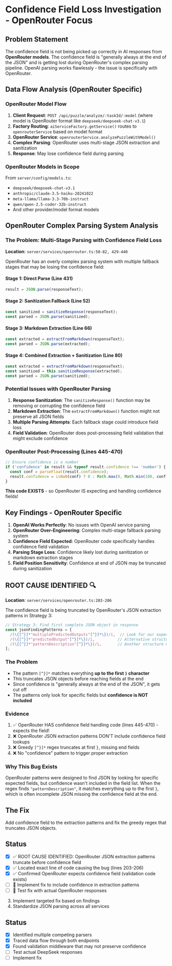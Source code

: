 # Confidence Field Loss Investigation - OpenRouter Focus

## Problem Statement
The confidence field is not being picked up correctly in AI responses from **OpenRouter models**. The confidence field is "generally always at the end of the JSON" and is getting lost during OpenRouter's complex parsing pipeline. OpenAI parsing works flawlessly - the issue is specifically with OpenRouter.

## Data Flow Analysis (OpenRouter Specific)

### OpenRouter Model Flow
1. **Client Request**: `POST /api/puzzle/analyze/:taskId/:model` (where model is OpenRouter format like `deepseek/deepseek-chat-v3.1`)
2. **Factory Routing**: `aiServiceFactory.getService()` routes to `openrouterService` based on model format
3. **OpenRouter Service**: `openrouterService.analyzePuzzleWithModel()`
4. **Complex Parsing**: OpenRouter uses multi-stage JSON extraction and sanitization
5. **Response**: May lose confidence field during parsing

### OpenRouter Models in Scope
From `server/config/models.ts`:
- `deepseek/deepseek-chat-v3.1`
- `anthropic/claude-3.5-haiku-20241022`
- `meta-llama/llama-3.3-70b-instruct`
- `qwen/qwen-2.5-coder-32b-instruct`
- And other provider/model format models

## OpenRouter Complex Parsing System Analysis

### The Problem: Multi-Stage Parsing with Confidence Field Loss
**Location**: `server/services/openrouter.ts:50-82, 429-440`

OpenRouter has an overly complex parsing system with multiple fallback stages that may be losing the confidence field:

#### Stage 1: Direct Parse (Line 431)
```typescript
result = JSON.parse(responseText);
```

#### Stage 2: Sanitization Fallback (Line 52)
```typescript
const sanitized = sanitizeResponse(responseText);
const parsed = JSON.parse(sanitized);
```

#### Stage 3: Markdown Extraction (Line 66)
```typescript
const extracted = extractFromMarkdown(responseText);
const parsed = JSON.parse(extracted);
```

#### Stage 4: Combined Extraction + Sanitization (Line 80)
```typescript
const extracted = extractFromMarkdown(responseText);
const sanitized = this.sanitizeResponse(extracted);
const parsed = JSON.parse(sanitized);
```

### Potential Issues with OpenRouter Parsing

1. **Response Sanitization**: The `sanitizeResponse()` function may be removing or corrupting the confidence field
2. **Markdown Extraction**: The `extractFromMarkdown()` function might not preserve all JSON fields
3. **Multiple Parsing Attempts**: Each fallback stage could introduce field loss
4. **Field Validation**: OpenRouter does post-processing field validation that might exclude confidence

### OpenRouter Post-Processing (Lines 445-470)
```typescript
// Ensure confidence is a number
if ('confidence' in result && typeof result.confidence !== 'number') {
  const conf = parseFloat(result.confidence);
  result.confidence = isNaN(conf) ? 0 : Math.max(0, Math.min(100, conf));
}
```

**This code EXISTS** - so OpenRouter IS expecting and handling confidence fields!

## Key Findings - OpenRouter Specific

1. **OpenAI Works Perfectly**: No issues with OpenAI service parsing
2. **OpenRouter Over-Engineering**: Complex multi-stage fallback parsing system
3. **Confidence Field Expected**: OpenRouter code specifically handles confidence field validation
4. **Parsing Stage Loss**: Confidence likely lost during sanitization or markdown extraction stages
5. **Field Position Sensitivity**: Confidence at end of JSON may be truncated during sanitization

## ROOT CAUSE IDENTIFIED 🔍

**Location**: `server/services/openrouter.ts:203-206`

The confidence field is being truncated by OpenRouter's JSON extraction patterns in Strategy 3:

```typescript
// Strategy 3: Find first complete JSON object in response
const jsonFindingPatterns = [
  /(\{[^}]*"multiplePredictedOutputs"[^}]*\})/i,  // Look for our expected structure
  /(\{[^}]*"predictedOutput"[^}]*\})/i,          // Alternative structure marker  
  /(\{[^}]*"patternDescription"[^}]*\})/i,       // Another structure marker
];
```

### The Problem
- The pattern `[^}]*` matches everything **up to the first `}` character**
- This truncates JSON objects before reaching fields at the end
- Since confidence is "generally always at the end of the JSON", it gets cut off
- The patterns only look for specific fields but **confidence is NOT included**

### Evidence
1. ✅ OpenRouter HAS confidence field handling code (lines 445-470) - expects the field!
2. ❌ OpenRouter JSON extraction patterns DON'T include confidence field lookups
3. ❌ Greedy `[^}]*` regex truncates at first `}`, missing end fields
4. ❌ No "confidence" pattern to trigger proper extraction

### Why This Bug Exists
OpenRouter patterns were designed to find JSON by looking for specific expected fields, but confidence wasn't included in the field list. When the regex finds `"patternDescription"`, it matches everything up to the first `}`, which is often incomplete JSON missing the confidence field at the end.

## The Fix
Add confidence field to the extraction patterns and fix the greedy regex that truncates JSON objects.

## Status
- [x] ✅ ROOT CAUSE IDENTIFIED: OpenRouter JSON extraction patterns truncate before confidence field
- [x] ✅ Located exact line of code causing the bug (lines 203-206)
- [x] ✅ Confirmed OpenRouter expects confidence field (validation code exists)
- [ ] 🔄 Implement fix to include confidence in extraction patterns
- [ ] 📝 Test fix with actual OpenRouter responses
3. Implement targeted fix based on findings
4. Standardize JSON parsing across all services

## Status
- [x] Identified multiple competing parsers
- [x] Traced data flow through both endpoints  
- [x] Found validation middleware that may not preserve confidence
- [ ] Test actual DeepSeek responses
- [ ] Implement fix